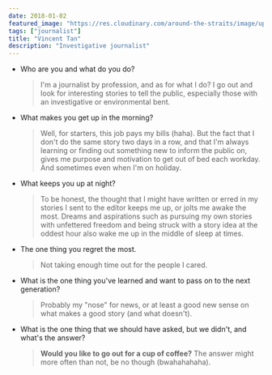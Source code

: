 ```yaml
---
date: 2018-01-02
featured_image: "https://res.cloudinary.com/around-the-straits/image/upload/c_scale,h_600,w_800/v1515259987/10468201_10152432784012420_589735583242894139_n_gpcxft.jpg"
tags: ["journalist"]
title: "Vincent Tan"
description: "Investigative journalist"
---
```

* Who are you and what do you do?

    >  I'm a journalist by profession, and as for what I do? I go out and look for interesting stories to tell the public, especially those with an investigative or environmental bent.

<!--more-->

* What makes you get up in the morning?

    > Well, for starters, this job pays my bills (haha). But the fact that I don't do the same story two days in a row, and that I'm always learning or finding out something new to inform the public on, gives me purpose and motivation to get out of bed each workday. And sometimes even when I'm on holiday.

* What keeps you up at night?

    > To be honest, the thought that I might have written or erred in my stories I sent to the editor keeps me up, or jolts me awake the most. Dreams and aspirations such as pursuing my own stories with unfettered freedom and being struck with a story idea at the oddest hour also wake me up in the middle of sleep at times.

* The one thing you regret the most.

    > Not taking enough time out for the people I cared.

* What is the one thing you've learned and want to pass on to the next generation?

    > Probably my "nose" for news, or at least a good new sense on what makes a good story (and what doesn't).

* What is the one thing that we should have asked, but we didn't, and what's the answer?

    > **Would you like to go out for a cup of coffee?** The answer might more often than not, be no though (bwahahahaha).
